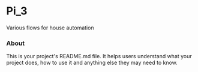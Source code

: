 Pi_3
====

Various flows for house automation

### About

This is your project's README.md file. It helps users understand what your
project does, how to use it and anything else they may need to know.